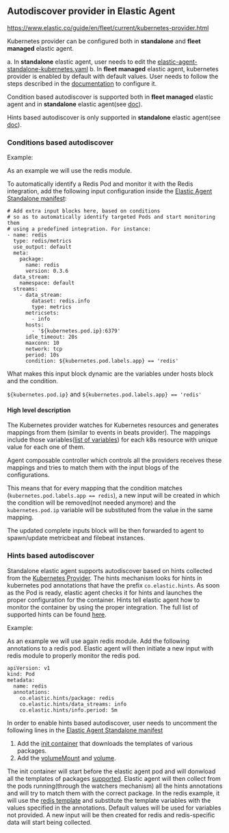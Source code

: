 ## Autodiscover provider in Elastic Agent

  

https://www.elastic.co/guide/en/fleet/current/kubernetes-provider.html

  

Kubernetes provider can be configured both in **standalone** and **fleet managed** elastic agent.

a. In  **standalone** elastic agent, user needs to edit the [elastic-agent-standalone-kubernetes.yaml](https://github.com/elastic/elastic-agent/blob/f994f5bfdf68db27902a4175c3b655b4d611cf7c/deploy/kubernetes/elastic-agent-standalone-kubernetes.yaml#L28)
b. In **fleet managed** elastic agent, kubernetes provider is enabled by default with default values. User needs to follow the steps described in the [documentation](https://www.elastic.co/guide/en/fleet/current/advanced-kubernetes-managed-by-fleet.html) to configure it.

Condition based autodiscover is supported both in **fleet managed** elastic agent and in **standalone** elastic agent(see [doc](https://www.elastic.co/guide/en/fleet/current/conditions-based-autodiscover.html)).

Hints based autodiscover is only supported in **standalone** elastic agent(see [doc](https://www.elastic.co/guide/en/fleet/current/hints-annotations-autodiscovery.html)).

  

### Conditions based autodiscover

  

Example:

As an example we will use the redis module.

To automatically identify a Redis Pod and monitor it with the Redis integration, add the following input configuration inside the [Elastic Agent Standalone manifest](https://github.com/elastic/elastic-agent/blob/main/deploy/kubernetes/elastic-agent-standalone-kubernetes.yaml):

```
# Add extra input blocks here, based on conditions
# so as to automatically identify targeted Pods and start monitoring them
# using a predefined integration. For instance:
- name: redis
  type: redis/metrics
  use_output: default
  meta:
    package:
      name: redis
      version: 0.3.6
  data_stream:
    namespace: default
  streams:
    - data_stream:
        dataset: redis.info
        type: metrics
      metricsets:
        - info
      hosts:
        - '${kubernetes.pod.ip}:6379'
      idle_timeout: 20s
      maxconn: 10
      network: tcp
      period: 10s
      condition: ${kubernetes.pod.labels.app} == 'redis'
```

  

What makes this input block dynamic are the variables under hosts block and the condition.

`${kubernetes.pod.ip}` and `${kubernetes.pod.labels.app} == 'redis'`

  

#### High level description

The Kubernetes provider watches for Kubernetes resources and generates mappings from them (similar to events in beats provider). The mappings include those variables([list of variables](https://www.elastic.co/guide/en/fleet/current/kubernetes-provider.html#_provider_for_pod_resources)) for each k8s resource with unique value for each one of them.

Agent composable controller which controls all the providers receives these mappings and tries to match them with the input blogs of the configurations.

This means that for every mapping that the condition matches (`kubernetes.pod.labels.app == redis`), a new input will be created in which the condition will be removed(not needed anymore) and the `kubernetes.pod.ip` variable will be substituted from the value in the same mapping.

The updated complete inputs block will be then forwarded to agent to spawn/update metricbeat and filebeat instances.


### Hints based autodiscover

Standalone elastic agent supports autodiscover based on hints collected from the [Kubernetes Provider](https://www.elastic.co/guide/en/fleet/current/kubernetes-provider.html). The hints mechanism looks for hints in kubernetes pod annotations that have the prefix `co.elastic.hints`. As soon as the Pod is ready, elastic agent checks it for hints and launches the proper configuration for the container. Hints tell elastic agent how to monitor the container by using the proper integration.
The full list of supported hints can be found [here](https://www.elastic.co/guide/en/fleet/current/hints-annotations-autodiscovery.html#_required_hints).

Example:

As an example we will use again redis module.
Add the following annotations to a redis pod. Elastic agent will then initiate a new input with redis module to properly monitor the redis pod.
```
apiVersion: v1 
kind: Pod
metadata:
  name: redis 
  annotations:
    co.elastic.hints/package: redis
    co.elastic.hints/data_streams: info
    co.elastic.hints/info.period: 5m
```

In order to enable hints based autodiscover, user needs to uncomment the following lines in the [Elastic Agent Standalone manifest](https://github.com/elastic/elastic-agent/blob/main/deploy/kubernetes/elastic-agent-standalone-kubernetes.yaml)
1. Add the [init container]((https://github.com/elastic/elastic-agent/blob/c01636e7383a9b2af9a588e0fcf1a4cae7d0d65c/deploy/kubernetes/elastic-agent-standalone-kubernetes.yaml#L697-L709)) that downloads the templates of various packages.
2. Add the [volumeMount](https://github.com/elastic/elastic-agent/blob/c01636e7383a9b2af9a588e0fcf1a4cae7d0d65c/deploy/kubernetes/elastic-agent-standalone-kubernetes.yaml#L783-L785) and [volume](https://github.com/elastic/elastic-agent/blob/c01636e7383a9b2af9a588e0fcf1a4cae7d0d65c/deploy/kubernetes/elastic-agent-standalone-kubernetes.yaml#L824-L826).

The init container will start before the elastic agent pod and will donwload all the templates of packages [supported](https://github.com/elastic/elastic-agent/tree/main/deploy/kubernetes/elastic-agent-standalone/templates.d). 
Elastic agent will then collect from the pods running(through the watchers mechanism) all the hints annotations and will try to match them with the correct package.
In the redis example, it will use the [redis template](https://github.com/elastic/elastic-agent/blob/main/deploy/kubernetes/elastic-agent-standalone/templates.d/redis.yml) and substitute the template variables with the values specified in the annotations. Default values will be used for variables not provided.
A new input will be then created for redis and redis-specific data will start being collected.